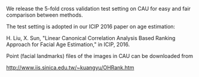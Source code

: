 We release the 5-fold cross validation test setting on CAU for easy and fair comparison between methods.

The test setting is adopted in our ICIP 2016 paper on age estimation:

H. Liu, X. Sun, "Linear Canonical Correlation Analysis Based Ranking Approach for Facial Age Estimation," in ICIP, 2016.

Point (facial landmarks) files of the images in CAU can be downloaded from 

http://www.iis.sinica.edu.tw/~kuangyu/OHRank.htm
